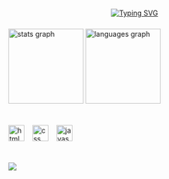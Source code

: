 <br clear="both">

<div align="center">
  <a href="https://git.io/typing-svg">
    <img src="https://readme-typing-svg.demolab.com?font=Ubuntu+Sans+Mono&size=16&duration=2500&pause=1250&color=00FFFFCC&center=true&vCenter=true&random=true&width=435&lines=Waltz%2C+bad+nymph%2C+for+quick+jigs+vex.;Glib+jocks+quiz+nymph+to+vex+dwarf.;Sphinx+of+black+quartz%2C+judge+my+vow.;How+quickly+daft+jumping+zebras+vex!;The+five+boxing+wizards+jump+quickly;Jackdaws+love+my+big+sphinx+of+quartz.;Pack+my+box+with+five+dozen+liquor+jugs." alt="Typing SVG" />
  </a>
</div>

###

<div align="left">
  <img src="https://github-readme-stats.vercel.app/api?username=BFugimoto&hide_title=false&hide_rank=false&show_icons=true&include_all_commits=true&count_private=false&disable_animations=false&theme=tokyonight&locale=en&hide_border=true&order=1" height="150" alt="stats graph"  />
  <img src="https://github-readme-stats.vercel.app/api/top-langs?username=BFugimoto&locale=en&hide_title=false&layout=compact&card_width=320&langs_count=5&theme=tokyonight&hide_border=true&order=2" height="150" alt="languages graph"  />
</div>

###

<br clear="both">

<div align="left">
  <img src="https://cdn.jsdelivr.net/gh/devicons/devicon/icons/html5/html5-original.svg" height="32" alt="html5 logo"  />
  <img width="8" />
  <img src="https://cdn.jsdelivr.net/gh/devicons/devicon/icons/css3/css3-original.svg" height="32" alt="css logo"  />
  <img width="8" />
  <img src="https://cdn.jsdelivr.net/gh/devicons/devicon/icons/javascript/javascript-original.svg" height="32" alt="javascript logo"  />
</div>

###

<br clear="both">

<div align="left">
  <img src="https://visitor-badge.laobi.icu/badge?page_id=BFugimoto.BFugimoto&"  />
</div>

###
